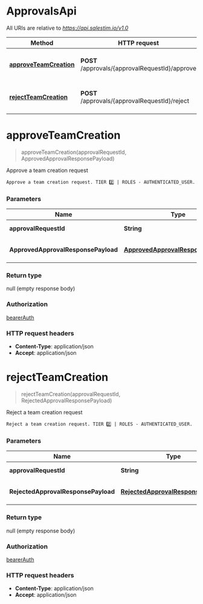 # ApprovalsApi

All URIs are relative to *https://api.salestim.io/v1.0*

Method | HTTP request | Description
------------- | ------------- | -------------
[**approveTeamCreation**](ApprovalsApi.md#approveTeamCreation) | **POST** /approvals/{approvalRequestId}/approve | Approve a team creation request
[**rejectTeamCreation**](ApprovalsApi.md#rejectTeamCreation) | **POST** /approvals/{approvalRequestId}/reject | Reject a team creation request


<a name="approveTeamCreation"></a>
# **approveTeamCreation**
> approveTeamCreation(approvalRequestId, ApprovedApprovalResponsePayload)

Approve a team creation request

    Approve a team creation request. TIER 2️⃣ | ROLES - AUTHENTICATED_USER.

### Parameters

Name | Type | Description  | Notes
------------- | ------------- | ------------- | -------------
 **approvalRequestId** | **String**| The approval request ID. | [default to null]
 **ApprovedApprovalResponsePayload** | [**ApprovedApprovalResponsePayload**](../Models/ApprovedApprovalResponsePayload.md)| An ApprovedApprovalResponsePayload object. | [optional]

### Return type

null (empty response body)

### Authorization

[bearerAuth](../README.md#bearerAuth)

### HTTP request headers

- **Content-Type**: application/json
- **Accept**: application/json

<a name="rejectTeamCreation"></a>
# **rejectTeamCreation**
> rejectTeamCreation(approvalRequestId, RejectedApprovalResponsePayload)

Reject a team creation request

    Reject a team creation request. TIER 2️⃣ | ROLES - AUTHENTICATED_USER.

### Parameters

Name | Type | Description  | Notes
------------- | ------------- | ------------- | -------------
 **approvalRequestId** | **String**| The approval request ID. | [default to null]
 **RejectedApprovalResponsePayload** | [**RejectedApprovalResponsePayload**](../Models/RejectedApprovalResponsePayload.md)| An RejectedApprovalResponsePayload object. | [optional]

### Return type

null (empty response body)

### Authorization

[bearerAuth](../README.md#bearerAuth)

### HTTP request headers

- **Content-Type**: application/json
- **Accept**: application/json

